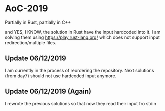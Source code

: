# AoC-2019
Partially in Rust, partially in C++

and YES, I KNOW, the solution in Rust have the input hardcoded into it. I am solving them using https://play.rust-lang.org/ which does not support input redirection/multiple files.

## Update 06/12/2019
I am currently in the process of reordering the repository. Next solutions (from day7) should not use hardcoded input anymore.

## Update 06/12/2019 (Again)
I rewrote the previous solutions so that now they read their input fro stdin

